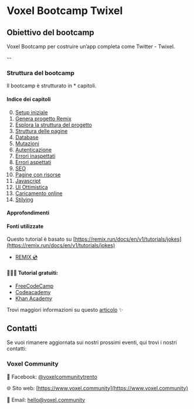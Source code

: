 # Voxel Bootcamp Twixel

## Obiettivo del bootcamp

Voxel Bootcamp per costruire un’app completa come Twitter - Twixel.

--

### Struttura del bootcamp

Il bootcamp è strutturato in * capitoli. 

#### Indice dei capitoli

00. [Setup iniziale](00-setup)
01. [Genera progetto Remix](01-genera-progetto-remix)
02. [Esplora la struttura del progetto](02-esplora-struttura-progetto)
03. [Struttura delle pagine](03-struttura-routes)
04. [Database](04-database)
05. [Mutazioni](05-mutations)
06. [Autenticazione](06-authentication)
07. [Errori inaspettati](07-unexpected-errors)
08. [Errori aspettati](08-expected-errors)
09. [SEO](09-seo)
10. [Pagine con risorse](10-resource-routes)
11. [Javascript](11-javascript)
12. [UI Ottimistica](12-optimistic-ui)
13. [Caricamento online](13-deployment)
14. [Stilying](14-styling)

#### Approfondimenti

#### Fonti utilizzate

Questo tutorial è basato su [https://remix.run/docs/en/v1/tutorials/jokes](https://remix.run/docs/en/v1/tutorials/jokes)

- [REMIX 💿](https://remix.run/docs/en/v1)

#### 👩🏻‍💻 Tutorial gratuiti:

- [FreeCodeCamp](https://www.freecodecamp.org/)
- [Codeacademy](https://www.codeacademy.com)
- [Khan Academy](https://it.khanacademy.org/computing/computer-programming/html-css)

Trovi maggiori informazioni su questo [articolo](https://www.voxel.community/it/-/blog/start-here) ✨

## Contatti

Se vuoi rimanere aggiornata sui nostri prossimi eventi, qui trovi i nostri contatti: 

### Voxel Community

🔵 Facebook: [@voxelcommunitytrento](https://www.facebook.com/voxelcommunitytrento)

🌐 Sito web: [https://www.voxel.community](https://www.voxel.community)

📧 Email: [hello@voxel.community](mailto:hello@voxel.community)